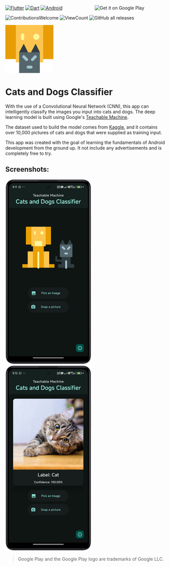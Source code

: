 <a href='https://play.google.com/store/apps/details?id=com.ml.cats_dogs_classifier&pcampaignid=pcampaignidMKT-Other-global-all-co-prtnr-py-PartBadge-Mar2515-1'><img align="right" alt='Get it on Google Play' src='https://play.google.com/intl/en_us/badges/static/images/badges/en_badge_web_generic.png' width=225/></a>

[![Flutter](https://img.shields.io/badge/Flutter-02569B?style=for-the-badge&logo=flutter)](https://flutter.dev/)
[![Dart](https://img.shields.io/badge/Dart-0175C2?style=for-the-badge&logo=dart)](https://dart.dev/)
[![Android](https://img.shields.io/badge/Android-3DDC84?style=for-the-badge&logo=android&logoColor=white)](https://www.android.com/)

![ContributionsWelcome](https://img.shields.io/badge/contributions-welcome-green.svg)
![ViewCount](https://views.whatilearened.today/views/github/sourhub226/flutter-cats-dogs-CNN.svg)
![GitHub all releases](https://img.shields.io/github/downloads/sourhub226/flutter-cats-dogs-CNN/total)

<!-- [![Build and Release APKs](https://github.com/sourhub226/flutter-cats-dogs-CNN/actions/workflows/main.yml/badge.svg)](https://github.com/sourhub226/flutter-cats-dogs-CNN/actions/workflows/main.yml) -->

<img src="icons/logo.svg" alt="app-icon" width='150px'>

# Cats and Dogs Classifier

With the use of a Convolutional Neural Network (CNN), this app can intelligently classify the images you input into cats and dogs. The deep learning model is built using Google's [Teachable Machine](https://teachablemachine.withgoogle.com/).

The dataset used to build the model comes from [Kaggle](https://www.kaggle.com/tongpython/cat-and-dog), and it contains over 10,000 pictures of cats and dogs that were supplied as training input.

This app was created with the goal of learning the fundamentals of Android development from the ground up. It not include any advertisements and is completely free to try.

## Screenshots:

<p>
<img src="screenshots/ss1.png" alt="app-screenshot-1" width='270px'>
<img src="screenshots/ss2.png" alt="app-screenshot-2" width='270px'>
</p>

> Google Play and the Google Play logo are trademarks of Google LLC.

